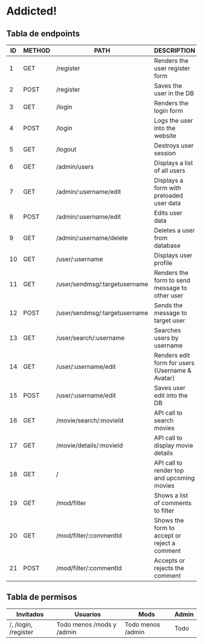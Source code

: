 # Addicted!

## Tabla de endpoints

| ID  | METHOD | PATH                          | DESCRIPTION                                     |
| --- | ------ | ----------------------------- | ----------------------------------------------- |
| 1   | GET    | /register                     | Renders the user register form                  |
| 2   | POST   | /register                     | Saves the user in the DB                        |
| 3   | GET    | /login                        | Renders the login form                          |
| 4   | POST   | /login                        | Logs the user into the website                  |
| 5   | GET    | /logout                       | Destroys user session                           |
| 6   | GET    | /admin/users                  | Displays a list of all users                    |
| 7   | GET    | /admin/:username/edit         | Displays a form with preloaded user data        |
| 8   | POST   | /admin/:username/edit         | Edits user data                                 |
| 9   | GET    | /admin/:username/delete       | Deletes a user from database                    |
| 10  | GET    | /user/:username               | Displays user profile                           |
| 11  | GET    | /user/sendmsg/:targetusername | Renders the form to send message to other user  |
| 12  | POST   | /user/sendmsg/:targetusername | Sends the message to target user                |
| 13  | GET    | /user/search/:username        | Searches users by username                      |
| 14  | GET    | /user/:username/edit          | Renders edit form for users (Username & Avatar) |
| 15  | POST   | /user/:username/edit          | Saves user edit into the DB                     |
| 16  | GET    | /movie/search/:movieId        | API call to search movies                       |
| 17  | GET    | /movie/details/:movieId       | API call to display movie details               |
| 18  | GET    | /                             | API call to render top and upcoming movies      |
| 19  | GET    | /mod/filter                   | Shows a list of comments to filter              |
| 20  | GET    | /mod/filter/:commentId        | Shows the form to accept or reject a comment    |
| 21  | POST   | /mod/filter/:commentId        | Accepts or rejects the comment                  |

## Tabla de permisos

| Invitados            | Usuarios                  | Mods              | Admin |
| -------------------- | ------------------------- | ----------------- | ----- |
| /, /login, /register | Todo menos /mods y /admin | Todo menos /admin | Todo  |
